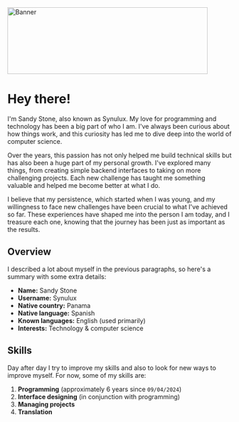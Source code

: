 <img src="https://github.com/synulux/synulux/assets/133937431/8312adc0-4d7e-4b4c-9178-497ffacea542" alt="Banner" width="450" height="150" />

# Hey there!

I'm Sandy Stone, also known as Synulux. My love for programming and technology has been a big part of who I am. I've always been curious about how things work, and this curiosity has led me to dive deep into the world of computer science.

Over the years, this passion has not only helped me build technical skills but has also been a huge part of my personal growth. I've explored many things, from creating simple backend interfaces to taking on more challenging projects. Each new challenge has taught me something valuable and helped me become better at what I do.

I believe that my persistence, which started when I was young, and my willingness to face new challenges have been crucial to what I've achieved so far. These experiences have shaped me into the person I am today, and I treasure each one, knowing that the journey has been just as important as the results.

## Overview

I described a lot about myself in the previous paragraphs, so here's a summary with some extra details:

- **Name:** Sandy Stone
- **Username:** Synulux
- **Native country:** Panama
- **Native language:** Spanish
- **Known languages:** English (used primarily)
- **Interests:** Technology & computer science

## Skills

Day after day I try to improve my skills and also to look for new ways to improve myself. For now, some of my skills are:

1. **Programming** (approximately 6 years since `09/04/2024`)
1. **Interface designing** (in conjunction with programming)
1. **Managing projects**
1. **Translation**
